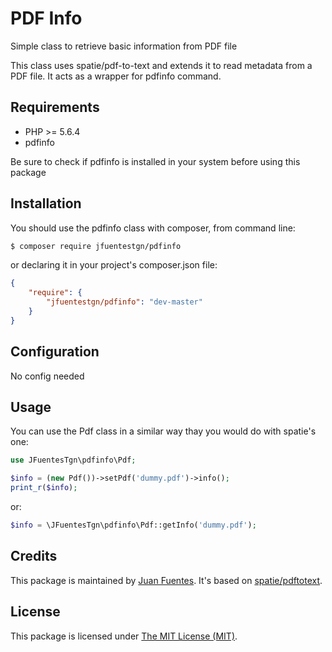PDF Info
=======================

Simple class to retrieve basic information from PDF file

This class uses spatie/pdf-to-text and extends it to read metadata from a PDF file. It acts as a wrapper for pdfinfo command.

## Requirements

* PHP >= 5.6.4
* pdfinfo

Be sure to check if pdfinfo is installed in your system before using this package

## Installation

You should use the pdfinfo class with composer, from command line:

```bash
$ composer require jfuentestgn/pdfinfo
```

or declaring it in your project's composer.json file:

```json
{
    "require": {
        "jfuentestgn/pdfinfo": "dev-master"
    }
}
```



## Configuration

No config needed

## Usage

You can use the Pdf class in a similar way thay you would do with spatie's one:

```php
use JFuentesTgn\pdfinfo\Pdf;

$info = (new Pdf())->setPdf('dummy.pdf')->info();
print_r($info);
```
or:
```php
$info = \JFuentesTgn\pdfinfo\Pdf::getInfo('dummy.pdf');
```

## Credits

This package is maintained by [Juan Fuentes](https://github.com/jfuentestgn). It's based on [spatie/pdftotext](https://github.com/spatie/pdf-to-text).


## License

This package is licensed under [The MIT License (MIT)](LICENSE).